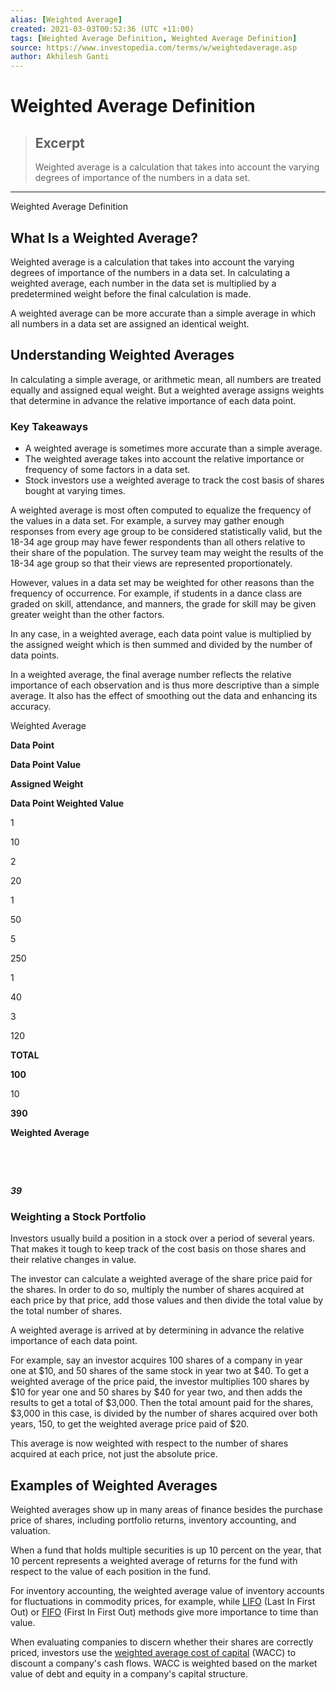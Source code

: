 ```yaml
---
alias: [Weighted Average]
created: 2021-03-03T00:52:36 (UTC +11:00)
tags: [Weighted Average Definition, Weighted Average Definition]
source: https://www.investopedia.com/terms/w/weightedaverage.asp
author: Akhilesh Ganti
---
```


# Weighted Average Definition

> ## Excerpt
> Weighted average is a calculation that takes into account the varying degrees of importance of the numbers in a data set.

---

Weighted Average Definition
## What Is a Weighted Average?

Weighted average is a calculation that takes into account the varying degrees of importance of the numbers in a data set. In calculating a weighted average, each number in the data set is multiplied by a predetermined weight before the final calculation is made.

A weighted average can be more accurate than a simple average in which all numbers in a data set are assigned an identical weight.

## Understanding Weighted Averages

In calculating a simple average, or arithmetic mean, all numbers are treated equally and assigned equal weight. But a weighted average assigns weights that determine in advance the relative importance of each data point.

### Key Takeaways

-   A weighted average is sometimes more accurate than a simple average.
-   The weighted average takes into account the relative importance or frequency of some factors in a data set.
-   Stock investors use a weighted average to track the cost basis of shares bought at varying times.

A weighted average is most often computed to equalize the frequency of the values in a data set. For example, a survey may gather enough responses from every age group to be considered statistically valid, but the 18-34 age group may have fewer respondents than all others relative to their share of the population. The survey team may weight the results of the 18-34 age group so that their views are represented proportionately.

However, values in a data set may be weighted for other reasons than the frequency of occurrence. For example, if students in a dance class are graded on skill, attendance, and manners, the grade for skill may be given greater weight than the other factors.

In any case, in a weighted average, each data point value is multiplied by the assigned weight which is then summed and divided by the number of data points.

In a weighted average, the final average number reflects the relative importance of each observation and is thus more descriptive than a simple average. It also has the effect of smoothing out the data and enhancing its accuracy.

Weighted Average

**Data Point**

**Data Point Value**

**Assigned Weight**

**Data Point Weighted Value**

1

10

2

20

1

50

5

250

1

40

3

120

**TOTAL**

**100**

10

**390**

**Weighted Average**

 

 

**_39_**

### Weighting a Stock Portfolio

Investors usually build a position in a stock over a period of several years. That makes it tough to keep track of the cost basis on those shares and their relative changes in value.

The investor can calculate a weighted average of the share price paid for the shares. In order to do so, multiply the number of shares acquired at each price by that price, add those values and then divide the total value by the total number of shares.

A weighted average is arrived at by determining in advance the relative importance of each data point.

For example, say an investor acquires 100 shares of a company in year one at $10, and 50 shares of the same stock in year two at $40. To get a weighted average of the price paid, the investor multiplies 100 shares by $10 for year one and 50 shares by $40 for year two, and then adds the results to get a total of $3,000. Then the total amount paid for the shares, $3,000 in this case, is divided by the number of shares acquired over both years, 150, to get the weighted average price paid of $20.

This average is now weighted with respect to the number of shares acquired at each price, not just the absolute price.

## Examples of Weighted Averages

Weighted averages show up in many areas of finance besides the purchase price of shares, including portfolio returns, inventory accounting, and valuation.

When a fund that holds multiple securities is up 10 percent on the year, that 10 percent represents a weighted average of returns for the fund with respect to the value of each position in the fund.

For inventory accounting, the weighted average value of inventory accounts for fluctuations in commodity prices, for example, while [LIFO](https://www.investopedia.com/terms/l/lifo.asp) (Last In First Out) or [FIFO](https://www.investopedia.com/terms/f/fifo.asp) (First In First Out) methods give more importance to time than value.

When evaluating companies to discern whether their shares are correctly priced, investors use the [weighted average cost of capital](https://www.investopedia.com/terms/w/wacc.asp) (WACC) to discount a company's cash flows. WACC is weighted based on the market value of debt and equity in a company's capital structure.
